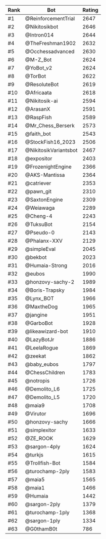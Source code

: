 Rank|Bot|Rating
---|---|---
#1|@ReinforcementTrial|2647
#2|@Nikitosikbot|2646
#3|@Intron014|2644
#4|@TheFreshman1902|2632
#5|@Occhessadvanced|2630
#6|@M-Z_Bot|2624
#7|@YoBot_v2|2624
#8|@TorBot|2622
#9|@ResoluteBot|2619
#10|@Africaata|2618
#11|@Nikitosik-ai|2594
#12|@ArasanX|2591
#13|@RaspFish|2589
#14|@Mr_Chess_Berserk|2573
#15|@faith_bot|2543
#16|@StockFish16_2023|2506
#17|@NikitosikVariantsbot|2467
#18|@expositor|2403
#19|@FrozenightEngine|2366
#20|@AKS-Mantissa|2364
#21|@catriever|2353
#22|@pawn_git|2310
#23|@SaxtonEngine|2309
#24|@Weiawaga|2289
#25|@Cheng-4|2243
#26|@TuksuBot|2154
#27|@Pseudo-0|2143
#28|@Phalanx-XXV|2129
#29|@simpleEval|2045
#30|@bekbot|2023
#31|@Humaia-Strong|2016
#32|@eubos|1990
#33|@honzovy-sachy-2|1989
#34|@Boris-Trapsky|1984
#35|@Lynx_BOT|1966
#36|@MaxtheDog|1965
#37|@jangine|1951
#38|@GarboBot|1928
#39|@likeawizard-bot|1910
#40|@LazyBotJr|1886
#41|@LeelaRogue|1869
#42|@zeekat|1862
#43|@baby_eubos|1797
#44|@ChessChildren|1783
#45|@notropis|1726
#46|@Demolito_L6|1725
#47|@Demolito_L5|1720
#48|@maia9|1708
#49|@Virutor|1696
#50|@honzovy-sachy|1666
#51|@simplexitor|1633
#52|@ZE_ROOK|1629
#53|@sargon-4ply|1624
#54|@turkjs|1615
#55|@Trollfish-Bot|1584
#56|@turochamp-2ply|1583
#57|@maia5|1565
#58|@maia1|1466
#59|@Humaia|1442
#60|@sargon-2ply|1379
#61|@turochamp-1ply|1368
#62|@sargon-1ply|1334
#63|@G0thamB0t|786
